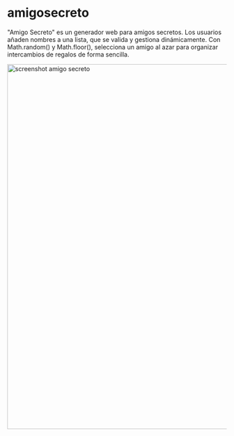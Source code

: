 # amigosecreto
"Amigo Secreto" es un generador web para amigos secretos. Los usuarios añaden nombres a una lista, que se valida y gestiona dinámicamente. Con Math.random() y Math.floor(), selecciona un amigo al azar para organizar intercambios de regalos de forma sencilla.

<img width="1345" height="837" alt="screenshot amigo secreto" src="https://github.com/user-attachments/assets/220fa4b2-b5b9-4b6d-af3c-87e774011398" />
